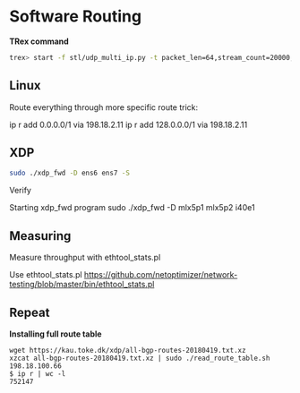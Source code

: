 # Software Routing

**TRex command**

```bash
trex> start -f stl/udp_multi_ip.py -t packet_len=64,stream_count=20000,port_count=1 --port 0 -m 100%
```

## Linux

Route everything through more specific route trick:

ip r add 0.0.0.0/1   via 198.18.2.11
ip r add 128.0.0.0/1 via 198.18.2.11


## XDP


```bash
sudo ./xdp_fwd -D ens6 ens7 -S 
```

Verify

Starting xdp_fwd program
sudo ./xdp_fwd -D mlx5p1 mlx5p2 i40e1


## Measuring 
Measure throughput with ethtool_stats.pl

Use ethtool_stats.pl
https://github.com/netoptimizer/network-testing/blob/master/bin/ethtool_stats.pl


## Repeat

**Installing full route table**
```
wget https://kau.toke.dk/xdp/all-bgp-routes-20180419.txt.xz
xzcat all-bgp-routes-20180419.txt.xz | sudo ./read_route_table.sh 198.18.100.66
$ ip r | wc -l
752147
```

